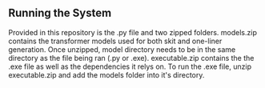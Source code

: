 ## Running the System

Provided in this repository is the .py file and two zipped folders. models.zip contains the transformer models used for both skit and one-liner generation. Once unzipped,
model directory needs to be in the same directory as the file being ran (.py or .exe). executable.zip contains the the .exe file as well as the dependencies it relys on. 
To run the .exe file, unzip executable.zip and add the models folder into it's directory.
